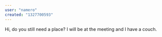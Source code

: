 ```yaml
---
user: "namero"
created: "1327700593"
---
```


Hi, do you still need a place? I will be at the meeting and I have a couch.
